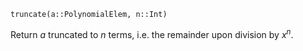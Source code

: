 ```
truncate(a::PolynomialElem, n::Int)
```

Return $a$ truncated to $n$ terms, i.e. the remainder upon division by $x^n$.
